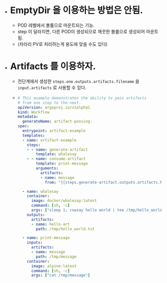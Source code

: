 - # EmptyDir 을 이용하는 방법은 안됨.
	- POD 레벨에서 볼륨으로 마운트되는 기능.
	- step 이 달라지면, 다른 POD이 생성되므로 깨끗한 볼륨으로 생성되어 마운트 됨.
	- (차라리 PV로 처리하는게 용도에 맞을 수도 있다)
- # Artifacts 를 이용하자.
	- 전단계에서 생성한 `steps.one.outputs.artifacts.filename` 을 `input.artifacts` 로 사용할 수 있다.
	- ```yaml
	  # This example demonstrates the ability to pass artifacts
	  # from one step to the next.
	  apiVersion: argoproj.io/v1alpha1
	  kind: Workflow
	  metadata:
	    generateName: artifact-passing-
	  spec:
	    entrypoint: artifact-example
	    templates:
	    - name: artifact-example
	      steps:
	      - - name: generate-artifact
	          template: whalesay
	      - - name: consume-artifact
	          template: print-message
	          arguments:
	            artifacts:
	            - name: message
	              from: "{{steps.generate-artifact.outputs.artifacts.hello-art}}"
	  
	    - name: whalesay
	      container:
	        image: docker/whalesay:latest
	        command: [sh, -c]
	        args: ["sleep 1; cowsay hello world | tee /tmp/hello_world.txt"]
	      outputs:
	        artifacts:
	        - name: hello-art
	          path: /tmp/hello_world.txt
	  
	    - name: print-message
	      inputs:
	        artifacts:
	        - name: message
	          path: /tmp/message
	      container:
	        image: alpine:latest
	        command: [sh, -c]
	        args: ["cat /tmp/message"]
	  
	  ```